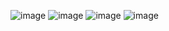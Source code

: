 ![image](https://github.com/user-attachments/assets/a3edd43e-8101-41b7-b32e-7fd1465033d4)
![image](https://github.com/user-attachments/assets/f918df14-eae8-4f6b-88c6-032a799811b3)
![image](https://github.com/user-attachments/assets/096ab517-8a07-4dc9-98f3-218f3aa369c5)
![image](https://github.com/user-attachments/assets/7ca852a8-0ad9-4780-b767-40d6c25b8e65)



